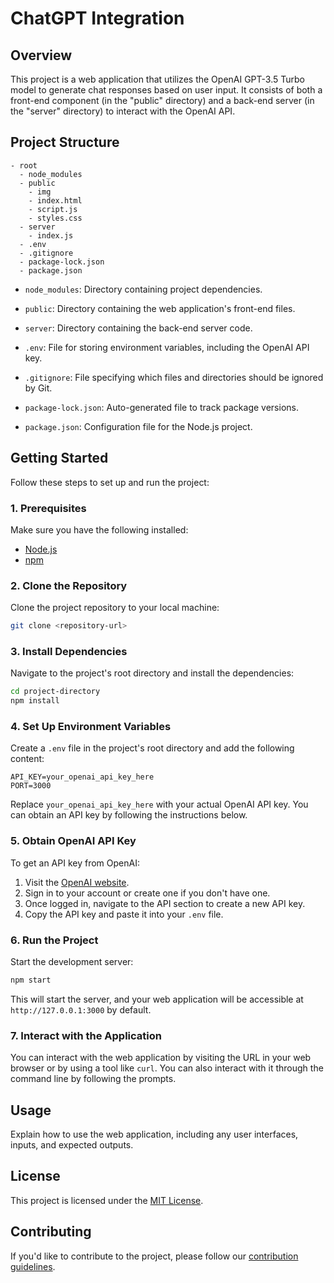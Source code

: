 # ChatGPT Integration

## Overview

This project is a web application that utilizes the OpenAI GPT-3.5 Turbo model to generate chat responses based on user input. It consists of both a front-end component (in the "public" directory) and a back-end server (in the "server" directory) to interact with the OpenAI API.

## Project Structure

```
- root
  - node_modules
  - public
    - img
    - index.html
    - script.js
    - styles.css
  - server
    - index.js
  - .env
  - .gitignore
  - package-lock.json
  - package.json
```

- `node_modules`: Directory containing project dependencies.

- `public`: Directory containing the web application's front-end files.

- `server`: Directory containing the back-end server code.

- `.env`: File for storing environment variables, including the OpenAI API key.

- `.gitignore`: File specifying which files and directories should be ignored by Git.

- `package-lock.json`: Auto-generated file to track package versions.

- `package.json`: Configuration file for the Node.js project.

## Getting Started

Follow these steps to set up and run the project:

### 1. Prerequisites

Make sure you have the following installed:

- [Node.js](https://nodejs.org/)
- [npm](https://www.npmjs.com/)

### 2. Clone the Repository

Clone the project repository to your local machine:

```bash
git clone <repository-url>
```

### 3. Install Dependencies

Navigate to the project's root directory and install the dependencies:

```bash
cd project-directory
npm install
```

### 4. Set Up Environment Variables

Create a `.env` file in the project's root directory and add the following content:

```env
API_KEY=your_openai_api_key_here
PORT=3000
```

Replace `your_openai_api_key_here` with your actual OpenAI API key. You can obtain an API key by following the instructions below.

### 5. Obtain OpenAI API Key

To get an API key from OpenAI:

1. Visit the [OpenAI website](https://beta.openai.com/).
2. Sign in to your account or create one if you don't have one.
3. Once logged in, navigate to the API section to create a new API key.
4. Copy the API key and paste it into your `.env` file.

### 6. Run the Project

Start the development server:

```bash
npm start
```

This will start the server, and your web application will be accessible at `http://127.0.0.1:3000` by default.

### 7. Interact with the Application

You can interact with the web application by visiting the URL in your web browser or by using a tool like `curl`. You can also interact with it through the command line by following the prompts.

## Usage

Explain how to use the web application, including any user interfaces, inputs, and expected outputs.

## License

This project is licensed under the [MIT License](LICENSE).

## Contributing

If you'd like to contribute to the project, please follow our [contribution guidelines](CONTRIBUTING.md).
